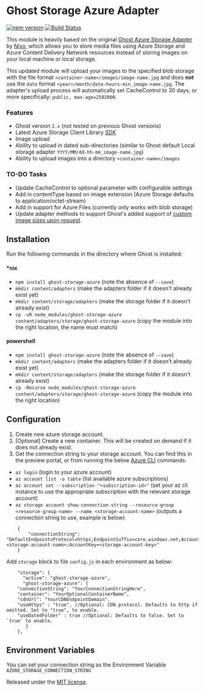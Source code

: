 # Ghost Storage Azure Adapter

[![npm version](https://badge.fury.io/js/ghost-storage-azure.svg)](https://badge.fury.io/js/ghost-storage-azure)
[![Build Status](https://dev.azure.com/jessicadeen/ghost-storage-azure/_apis/build/status/jldeen.ghost-azurestorage?branchName=master)](https://dev.azure.com/jessicadeen/ghost-storage-azure/_build/latest?definitionId=9&branchName=master)

This module is heavily based on the original [Ghost Azure Storage Adapter](https://github.com/Niyo/ghost-azurestorage) by [Niyo](https://github.com/Niyo), which allows you to store media files using Azure Storage and Azure Content Delivery Network resources instead of storing images on your local machine or local storage.

This updated module will upload your images to the specified blob storage with the file format `<container-name>/images/image-name.jpg` and does __not__ use the `date` format `<year>/month/date-hours-min_image-name.jpg`. 
The adapter's upload process will automatically set CacheControl to 30 days, or more specifically: `public, max-age=2592000`.

### Features

- Ghost version `2.x` (not tested on previous Ghost versions)
- Latest Azure Storage Client Library [SDK](https://github.com/Azure/azure-storage-node)
- Image upload
- Ability to upload in dated sub-directories (similar to Ghost default Local storage adapter `YYYY/MM/dd-hh-mm_image-name.jpg`)
- Ability to upload images into a directory `<container-name>/images`

### TO-DO Tasks

- Update CacheControl to optional parameter with configurable settings
- Add in contentType based on image extension (Azure Storage defaults to application/octet-stream)
- Add in support for Azure Files (currently only works with blob storage)
- Update adapter methods to support Ghost's added support of [custom image sizes upon request](https://github.com/TryGhost/Ghost/pull/10184).

## Installation

Run the following commands in the directory where Ghost is installed:

#### *nix

* `npm install ghost-storage-azure` (note the absence of `--save`)
* `mkdir content/adapters` (make the adapters folder if it doesn't already exist yet)
* `mkdir content/storage/adapters` (make the storage folder if it doesn't already exist)
* `cp -vR node_modules/ghost-storage-azure content/adapters/storage/ghost-storage-azure` (copy the module into the right location, the name must match)

#### powershell
* `npm install ghost-storage-azure` (note the absence of `--save`)
* `mkdir content/adapters` (make the adapters folder if it doesn't already exist yet)
* `mkdir content/storage/adapters` (make the storage folder if it doesn't already exist)
* `cp -Recurse node_modules/ghost-storage-azure content/adapters/storage/ghost-storage-azure` (copy the module into the right location)


## Configuration

1. Create new azure storage account.
2. [Optional] Create a new container. This will be created on demand if it does not already exist.
3. Get the connection string to your storage account. You can find this in the preview portal, or from running the below [Azure CLI](https://docs.microsoft.com/cli/azure/install-azure-cli?view=azure-cli-latest) commands:


* `az login` (login to your azure account)
* `az account list -o table` (list available azure subscriptions)
* `az account set --subscription "<subscription-id>"` (set your az cli instance to use the appropriate subscription with the relevant storage account)
* `az storage account show-connection-string --resource-group <resource-group-name> --name <storage-account-name>` (outputs a connection string to use, example is below) 
```
	{
		"connectionString": "DefaultEndpointsProtocol=https;EndpointSuffix=core.windows.net;AccountName=<storage-account-name>;AccountKey=<storage-account-key>"
	}
```

Add `storage` block to file `config.js` in each environment as below:
```
    "storage": {
      "active": "ghost-storage-azure",
      "ghost-storage-azure": {
	"connectionString": "YourConnectionStringHere",
	"container": "YourOptionalContainerName",
	"cdnUrl": "YourCDNEndpointDomain",
	"useHttps" : "true", //Optional: CDN protocol. Defaults to http if omitted. Set to "true", to enable.
	"useDatedFolder" : true //Optional: Defaults to false. Set to `true` to enable.
       }
    },
```

## Environment Variables

You can set your connection string as the Environment Variable `AZURE_STORAGE_CONNECTION_STRING`

Released under the [MIT license](https://github.com/jldeen/ghost-azurestorage/blob/master/LICENSE).
